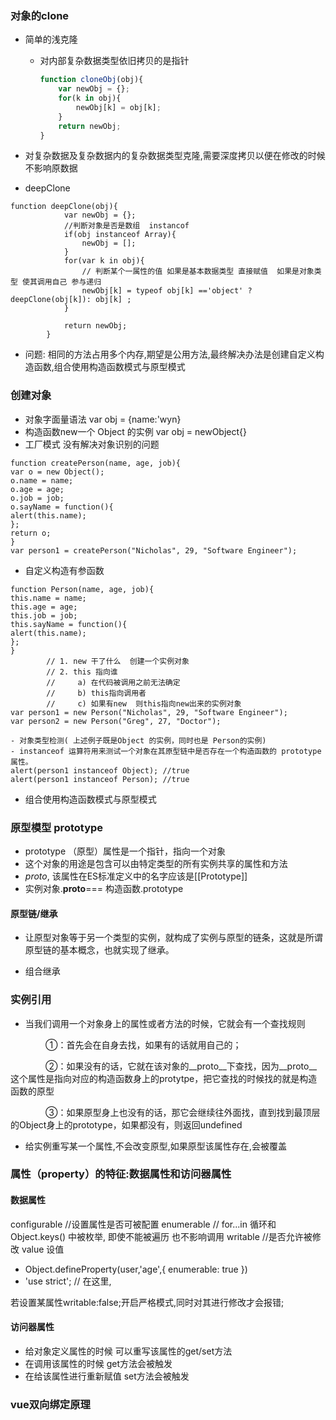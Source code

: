### 对象的clone

+ 简单的浅克隆 
  + 对内部复杂数据类型依旧拷贝的是指针

    ```javascript
    function cloneObj(obj){
        var newObj = {};
        for(k in obj){
            newObj[k] = obj[k];
        }
        return newObj;
    }

    ```
    
- 对复杂数据及复杂数据内的复杂数据类型克隆,需要深度拷贝以便在修改的时候不影响原数据
+ deepClone
```
function deepClone(obj){
            var newObj = {};
            //判断对象是否是数组  instancof
            if(obj instanceof Array){
                newObj = [];
            }
            for(var k in obj){
                // 判断某个一属性的值 如果是基本数据类型 直接赋值  如果是对象类型 使其调用自己 参与递归
                newObj[k] = typeof obj[k] =='object' ? deepClone(obj[k]): obj[k] ;
            }

            return newObj;
        }
```

+ 问题: 相同的方法占用多个内存,期望是公用方法,最终解决办法是创建自定义构造函数,组合使用构造函数模式与原型模式

### 创建对象

+ 对象字面量语法 var obj = {name:'wyn}
+ 构造函数new一个 Object 的实例 var obj = newObject{}
+ 工厂模式 没有解决对象识别的问题

```
function createPerson(name, age, job){
var o = new Object();
o.name = name;
o.age = age;
o.job = job;
o.sayName = function(){
alert(this.name);
};
return o;
}
var person1 = createPerson("Nicholas", 29, "Software Engineer");
```

+ 自定义构造有参函数

```
function Person(name, age, job){
this.name = name;
this.age = age;
this.job = job;
this.sayName = function(){
alert(this.name);
};
}
        // 1. new 干了什么  创建一个实例对象
        // 2. this 指向谁  
        //     a) 在代码被调用之前无法确定
        //     b) this指向调用者
        //     c) 如果有new  则this指向new出来的实例对象
var person1 = new Person("Nicholas", 29, "Software Engineer");
var person2 = new Person("Greg", 27, "Doctor");
```
    - 对象类型检测( 上述例子既是Object 的实例，同时也是 Person的实例)
    - instanceof 运算符用来测试一个对象在其原型链中是否存在一个构造函数的 prototype 属性。
    alert(person1 instanceof Object); //true
    alert(person1 instanceof Person); //true
+ 组合使用构造函数模式与原型模式

### 原型模型 prototype 
- prototype （原型）属性是一个指针，指向一个对象
- 这个对象的用途是包含可以由特定类型的所有实例共享的属性和方法
- _proto_, 该属性在ES标准定义中的名字应该是[[Prototype]]
- 实例对象.__proto__=== 构造函数.prototype
#### 原型链/继承

+ 让原型对象等于另一个类型的实例，就构成了实例与原型的链条，这就是所谓原型链的基本概念，也就实现了继承。
- 组合继承

###  实例引用

- 当我们调用一个对象身上的属性或者方法的时候，它就会有一个查找规则

　　　　①：首先会在自身去找，如果有的话就用自己的；

　　　　②：如果没有的话，它就在该对象的__proto__下查找，因为__proto__这个属性是指向对应的构造函数身上的protytpe，把它查找的时候找的就是构造函数的原型

　　　　③：如果原型身上也没有的话，那它会继续往外面找，直到找到最顶层的Object身上的prototype，如果都没有，则返回undefined
- 给实例重写某一个属性,不会改变原型,如果原型该属性存在,会被覆盖

### 属性（property）的特征:数据属性和访问器属性

#### 数据属性

configurable //设置属性是否可被配置
enumerable // for...in 循环和 Object.keys() 中被枚举,
            即使不能被遍历 也不影响调用
writable //是否允许被修改
value 设值

- Object.defineProperty(user,'age',{
            enumerable: true
        })
- 'use strict';  // 在这里,

若设置某属性writable:false;开启严格模式,同时对其进行修改才会报错;

#### 访问器属性

+ 给对象定义属性的时候  可以重写该属性的get/set方法
+ 在调用该属性的时候 get方法会被触发
+ 在给该属性进行重新赋值  set方法会被触发

### vue双向绑定原理
